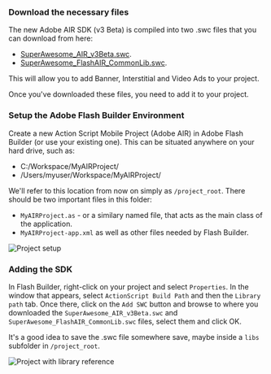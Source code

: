 ### Download the necessary files

The new Adobe AIR SDK (v3 Beta) is compiled into two .swc files that you can download from here:
* [SuperAwesome_AIR_v3Beta.swc](https://github.com/SuperAwesomeLTD/sa-adobeair-sdk/blob/v3_beta/bin/SuperAwesome_AIR_v3Beta.swc?raw=true).
* [SuperAwesome_FlashAIR_CommonLib.swc](https://github.com/SuperAwesomeLTD/sa-adobeair-sdk/blob/v3_beta/bin/SuperAwesome_FlashAIR_CommonLib.swc?raw=true).

This will allow you to add Banner, Interstitial and Video Ads to your project.

Once you've downloaded these files, you need to add it to your project.


### Setup the Adobe Flash Builder Environment

Create a new Action Script Mobile Project (Adobe AIR) in Adobe Flash Builder (or use your existing one). This can be situated anywhere on your hard drive, such as:

  * C:/Workspace/MyAIRProject/
  * /Users/myuser/Workspace/MyAIRProject/

We'll refer to this location from now on simply as `/project_root`. There should be two important files in this folder:
  * `MyAIRProject.as` - or a similary named file, that acts as the main class of the application.
  * `MyAIRProject-app.xml`
as well as other files needed by Flash Builder.

![](img/project_source.png "Project setup")

### Adding the SDK

In Flash Builder, right-click on your project and select `Properties`. In the window that appears, select `ActionScript Build Path` and then the `Library path` tab. 
Once there, click on the `Add SWC` button and browse to where you downloaded the `SuperAwesome_AIR_v3Beta.swc` and `SuperAwesome_FlashAIR_CommonLib.swc` files, select them and click OK.

It's a good idea to save the .swc file somewhere save, maybe inside a `libs` subfolder in `/project_root`. 

![](img/project_withlib.png "Project with library reference")

